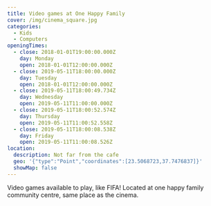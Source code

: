 ```yaml
---
title: Video games at One Happy Family
cover: /img/cinema_square.jpg
categories:
  - Kids
  - Computers
openingTimes:
  - close: 2018-01-01T19:00:00.000Z
    day: Monday
    open: 2018-01-01T12:00:00.000Z
  - close: 2019-05-11T18:00:00.000Z
    day: Tuesday
    open: 2018-01-01T12:00:00.000Z
  - close: 2019-05-11T18:00:49.734Z
    day: Wednesday
    open: 2019-05-11T11:00:00.000Z
  - close: 2019-05-11T18:00:52.574Z
    day: Thursday
    open: 2019-05-11T11:00:52.558Z
  - close: 2019-05-11T18:00:08.538Z
    day: Friday
    open: 2019-05-11T11:00:08.526Z
location:
  description: Not far from the cafe
  geo: '{"type":"Point","coordinates":[23.5068723,37.7476837]}'
  showMap: false
---
```

Video games available to play, like FIFA! Located at one happy family community centre, same place as the cinema.
